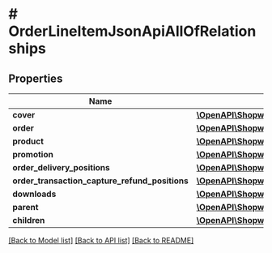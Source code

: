 # # OrderLineItemJsonApiAllOfRelationships

## Properties

Name | Type | Description | Notes
------------ | ------------- | ------------- | -------------
**cover** | [**\OpenAPI\ShopwareAdminApiClient\Model\OrderLineItemJsonApiAllOfRelationshipsCover**](OrderLineItemJsonApiAllOfRelationshipsCover.md) |  | [optional]
**order** | [**\OpenAPI\ShopwareAdminApiClient\Model\OrderLineItemJsonApiAllOfRelationshipsOrder**](OrderLineItemJsonApiAllOfRelationshipsOrder.md) |  | [optional]
**product** | [**\OpenAPI\ShopwareAdminApiClient\Model\OrderLineItemJsonApiAllOfRelationshipsProduct**](OrderLineItemJsonApiAllOfRelationshipsProduct.md) |  | [optional]
**promotion** | [**\OpenAPI\ShopwareAdminApiClient\Model\OrderLineItemJsonApiAllOfRelationshipsPromotion**](OrderLineItemJsonApiAllOfRelationshipsPromotion.md) |  | [optional]
**order_delivery_positions** | [**\OpenAPI\ShopwareAdminApiClient\Model\OrderLineItemJsonApiAllOfRelationshipsOrderDeliveryPositions**](OrderLineItemJsonApiAllOfRelationshipsOrderDeliveryPositions.md) |  | [optional]
**order_transaction_capture_refund_positions** | [**\OpenAPI\ShopwareAdminApiClient\Model\OrderLineItemJsonApiAllOfRelationshipsOrderTransactionCaptureRefundPositions**](OrderLineItemJsonApiAllOfRelationshipsOrderTransactionCaptureRefundPositions.md) |  | [optional]
**downloads** | [**\OpenAPI\ShopwareAdminApiClient\Model\OrderLineItemJsonApiAllOfRelationshipsDownloads**](OrderLineItemJsonApiAllOfRelationshipsDownloads.md) |  | [optional]
**parent** | [**\OpenAPI\ShopwareAdminApiClient\Model\OrderLineItemJsonApiAllOfRelationshipsParent**](OrderLineItemJsonApiAllOfRelationshipsParent.md) |  | [optional]
**children** | [**\OpenAPI\ShopwareAdminApiClient\Model\OrderLineItemJsonApiAllOfRelationshipsChildren**](OrderLineItemJsonApiAllOfRelationshipsChildren.md) |  | [optional]

[[Back to Model list]](../../README.md#models) [[Back to API list]](../../README.md#endpoints) [[Back to README]](../../README.md)
